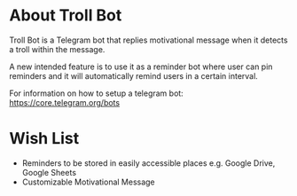 # About Troll Bot
Troll Bot is a Telegram bot that replies motivational message when it detects a troll within the message.

A new intended feature is to use it as a reminder bot where user can pin reminders and it will automatically remind users in a certain interval.

For information on how to setup a telegram bot:
https://core.telegram.org/bots

# Wish List
* Reminders to be stored in easily accessible places e.g. Google Drive, Google Sheets
* Customizable Motivational Message

